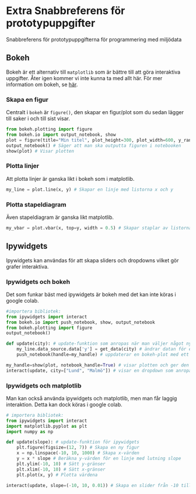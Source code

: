 # Extra Snabbreferens för prototypuppgifter
Snabbreferens för prototypuppgifterna för programmering med miljödata


## Bokeh
Bokeh är ett alternativ till `matplotlib` som är bättre till att göra interaktiva uppgifter. Åter igen kommer vi inte kunna ta med allt här. För mer information om bokeh, se [här](https://bokeh.pydata.org/en/latest/docs/user_guide.html).

### Skapa en figur

Centralt i `bokeh` är `figure()`, den skapar en figur/plot som du sedan lägger till saker i och till sist visar.
```python
from bokeh.plotting import figure
from bokeh.io import output_notebook, show
plot = figure(title="Min titel", plot_height=300, plot_width=600, y_range=(-10, 15)) # Skapar en figur
output_notebook() # Säger att man ska outputta figuren i notebooken
show(plot) # Visar plotten
```

### Plotta linjer
Att plotta linjer är ganska likt i bokeh som i matplotlib.

```python
my_line = plot.line(x, y) # Skapar en linje med listorna x och y
```

### Plotta stapeldiagram
Även stapeldiagram är ganska likt matplotlib.

```python
my_vbar = plot.vbar(x, top=y, width = 0.5) # Skapar staplar av listorna x och y
```

## Ipywidgets
Ipywidgets kan användas för att skapa sliders och dropdowns vilket gör grafer interaktiva.

### Ipywidgets och bokeh
Det som funkar bäst med ipywidgets är bokeh med det kan inte köras i google colab.
```python
#importera bibliotek:
from ipywidgets import interact
from bokeh.io import push_notebook, show, output_notebook
from bokeh.plotting import figure
output_notebook()

def update(city): # update-funktion som anropas när man väljer något nytt
    my_line.data_source.data['y'] = get_data(city) # ändrar datan för en bokeh-linje med en lista av data från get_data(city)
    push_notebook(handle=my_handle) # uppdaterar en bokeh-plot med ett visst handle

my_handle=show(plot, notebook_handle=True) # visar plotten och ger den ett speciellt handle
interact(update, city=["Lund", "Malmö"]) # visar en dropdown som anropar update
```

### Ipywidgets och matplotlib
Man kan också använda ipywidgets och matplotlib, men man får laggig interaktion. Detta kan dock köras i google colab.

```python
# importera bibliotek:
from ipywidgets import interact
import matplotlib.pyplot as plt
import numpy as np

def update(slope): # update-funktion för ipywidgets
    plt.figure(figsize=(12, 7)) # Skapa en ny figur
    x = np.linspace(-10, 10, 1000) # Skapa x-värden
    y = x * slope # Beräkna y-värden för en linje med lutning slope
    plt.ylim(-10, 10) # Sätt y-gränser
    plt.xlim(-10, 10) # Sätt x-gränser
    plt.plot(x, y) # Plotta värdena

interact(update, slope=(-10, 10, 0.01)) # Skapa en slider från -10 till 10 som hoppar 0.01 i varje steg.
```
